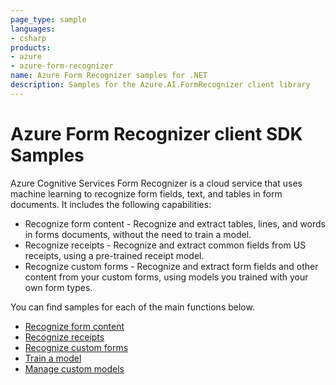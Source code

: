 ```yaml
---
page_type: sample
languages:
- csharp
products:
- azure
- azure-form-recognizer
name: Azure Form Recognizer samples for .NET
description: Samples for the Azure.AI.FormRecognizer client library
---
```


# Azure Form Recognizer client SDK Samples
Azure Cognitive Services Form Recognizer is a cloud service that uses machine learning to recognize form fields, text, and tables in form documents. It includes the following capabilities:

- Recognize form content - Recognize and extract tables, lines, and words in forms documents, without the need to train a model.
- Recognize receipts - Recognize and extract common fields from US receipts, using a pre-trained receipt model.
- Recognize custom forms - Recognize and extract form fields and other content from your custom forms, using models you trained with your own form types.

You can find samples for each of the main functions below.
- [Recognize form content](https://github.com/Azure/azure-sdk-for-net/tree/master/sdk/formrecognizer/Azure.AI.FormRecognizer/samples/Sample1_RecognizeFormContent.md)
- [Recognize receipts](https://github.com/Azure/azure-sdk-for-net/tree/master/sdk/formrecognizer/Azure.AI.FormRecognizer/samples/Sample2_RecognizeReceipts.md)
- [Recognize custom forms](https://github.com/Azure/azure-sdk-for-net/tree/master/sdk/formrecognizer/Azure.AI.FormRecognizer/samples/Sample3_RecognizeCustomForms.md)
- [Train a model](https://github.com/Azure/azure-sdk-for-net/tree/master/sdk/formrecognizer/Azure.AI.FormRecognizer/samples/Sample4_TrainModel.md)
- [Manage custom models](https://github.com/Azure/azure-sdk-for-net/tree/master/sdk/formrecognizer/Azure.AI.FormRecognizer/samples/Sample5_ManageCustomModels.md)
